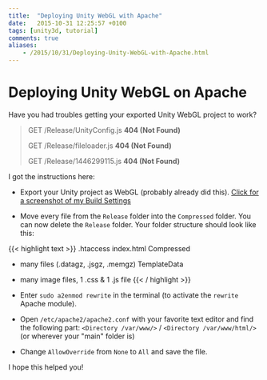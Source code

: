 ```yaml
---
title:  "Deploying Unity WebGL with Apache"
date:   2015-10-31 12:25:57 +0100
tags: [unity3d, tutorial]
comments: true
aliases:
    - /2015/10/31/Deploying-Unity-WebGL-with-Apache.html
---
```


# Deploying Unity WebGL on Apache

Have you had troubles getting your exported Unity WebGL project to work?

> GET /Release/UnityConfig.js **404 (Not Found)**
>
> GET /Release/fileloader.js **404 (Not Found)**
>
> GET /Release/1446299115.js **404 (Not Found)**

I got the instructions here:

- Export your Unity project as WebGL (probably already did this).
<a href="/images/unity_webgl_export.png" target="_blank">Click for a screenshot of my Build Settings</a>

- Move every file from the `Release` folder into the `Compressed` folder. You can now delete the `Release` folder.
Your folder structure should look like this:

{{< highlight text >}}
.htaccess
index.html
Compressed
- many files (.datagz, .jsgz, .memgz)
TemplateData
- many image files, 1 .css & 1 .js file
{{< / highlight >}}

- Enter `sudo a2enmod rewrite` in the terminal (to activate the `rewrite` Apache module).

- Open `/etc/apache2/apache2.conf` with your favorite text editor and find the following part:
`<Directory /var/www/>` / `<Directory /var/www/html/>` (or wherever your "main" folder is)

- Change `AllowOverride` from `None` to `All` and save the file.

I hope this helped you!

